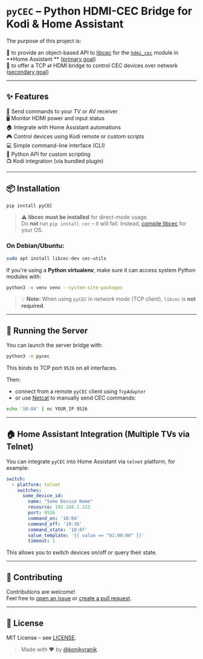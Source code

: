 <div style="display:none;" class="badges">

[![Build Status](https://github.com/konikvranik/pyCEC/workflows/Tests/badge.svg)](https://github.com/konikvranik/pyCEC/actions)
[![PyPi Version](https://img.shields.io/pypi/v/pyCEC)](https://pypi.org/project/pyCEC/)
[![Issue Count](https://img.shields.io/github/issues-raw/konikvranik/pyCEC)](https://github.com/konikvranik/pyCEC/issues)
[![Coverage Status](https://img.shields.io/coveralls/github/konikvranik/pyCEC)](https://coveralls.io/github/konikvranik/pyCEC)
[![Black](https://img.shields.io/badge/code%20style-black-000000.svg)](https://github.com/psf/black)
</div>

# `pyCEC` – Python HDMI-CEC Bridge for Kodi & Home Assistant

The purpose of this project is:

🔹 to provide an object-based API to [libcec](https://github.com/Pulse-Eight/libcec)  for the [
`hdmi_cec`](https://www.home-assistant.io/integrations/hdmi_cec/) module in **Home Assistant
** ([primary goal](https://github.com/konikvranik/pyCEC/projects/1))  
🔹 to offer a TCP ⇄ HDMI bridge to control CEC devices over
network  ([secondary goal](https://github.com/konikvranik/pyCEC/projects/2))

---

## ✨ Features

🔌 Send commands to your TV or AV receiver  
🖥️ Monitor HDMI power and input status  
🏠 Integrate with Home Assistant automations  
🎮 Control devices using Kodi remote or custom scripts  
💻 Simple command-line interface (CLI)  
🐍 Python API for custom scripting  
📺 Kodi integration (via bundled plugin)

---

## 📦 Installation

```bash
pip install pyCEC
```

> ⚠️ **libcec must be installed** for direct-mode usage.  
> Do **not** run `pip install cec` – it will fail.
> Instead, [compile libcec](https://github.com/Pulse-Eight/libcec#supported-platforms) for your OS.

### On Debian/Ubuntu:

```bash
sudo apt install libcec-dev cec-utils
```

If you're using a **Python virtualenv**, make sure it can access system Python modules with:

```bash
python3 -m venv venv --system-site-packages
```

> 💡 **Note:** When using `pyCEC` in *network mode* (TCP client), `libcec` is **not required**.

---

## 🚀 Running the Server

You can launch the server bridge with:

```bash
python3 -m pycec
```

This binds to TCP port `9526` on all interfaces.

Then:

- connect from a remote `pyCEC` client using `TcpAdapter`
- or use [Netcat](https://www.wikiwand.com/en/Netcat) to manually send CEC commands:

```bash
echo '10:04' | nc YOUR_IP 9526
```

---

## 🏠 Home Assistant Integration (Multiple TVs via Telnet)

You can integrate `pyCEC` into Home Assistant via `telnet` platform, for example:

```yaml
switch:
  - platform: telnet
    switches:
      some_device_id:
        name: "Some Device Name"
        resource: 192.168.1.123
        port: 9526
        command_on: '10:04'
        command_off: '10:36'
        command_state: '10:8f'
        value_template: '{{ value == "01:90:00" }}'
        timeout: 1
```

This allows you to switch devices on/off or query their state.

---

## 🤝 Contributing

Contributions are welcome!  
Feel free to [open an issue](https://github.com/konikvranik/pyCEC/issues)
or [create a pull request](https://github.com/konikvranik/pyCEC/pulls).

---

## 📜 License

MIT License – see [LICENSE](./LICENSE).

> Made with ❤️ by [@konikvranik](https://github.com/konikvranik)